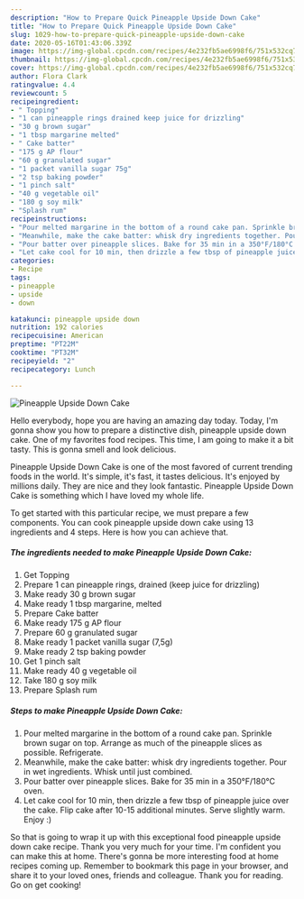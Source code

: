 ```yaml
---
description: "How to Prepare Quick Pineapple Upside Down Cake"
title: "How to Prepare Quick Pineapple Upside Down Cake"
slug: 1029-how-to-prepare-quick-pineapple-upside-down-cake
date: 2020-05-16T01:43:06.339Z
image: https://img-global.cpcdn.com/recipes/4e232fb5ae6998f6/751x532cq70/pineapple-upside-down-cake-recipe-main-photo.jpg
thumbnail: https://img-global.cpcdn.com/recipes/4e232fb5ae6998f6/751x532cq70/pineapple-upside-down-cake-recipe-main-photo.jpg
cover: https://img-global.cpcdn.com/recipes/4e232fb5ae6998f6/751x532cq70/pineapple-upside-down-cake-recipe-main-photo.jpg
author: Flora Clark
ratingvalue: 4.4
reviewcount: 5
recipeingredient:
- " Topping"
- "1 can pineapple rings drained keep juice for drizzling"
- "30 g brown sugar"
- "1 tbsp margarine melted"
- " Cake batter"
- "175 g AP flour"
- "60 g granulated sugar"
- "1 packet vanilla sugar 75g"
- "2 tsp baking powder"
- "1 pinch salt"
- "40 g vegetable oil"
- "180 g soy milk"
- "Splash rum"
recipeinstructions:
- "Pour melted margarine in the bottom of a round cake pan. Sprinkle brown sugar on top. Arrange as much of the pineapple slices as possible. Refrigerate."
- "Meanwhile, make the cake batter: whisk dry ingredients together. Pour in wet ingredients. Whisk until just combined."
- "Pour batter over pineapple slices. Bake for 35 min in a 350°F/180°C oven."
- "Let cake cool for 10 min, then drizzle a few tbsp of pineapple juice over the cake. Flip cake after 10-15 additional minutes. Serve slightly warm. Enjoy :)"
categories:
- Recipe
tags:
- pineapple
- upside
- down

katakunci: pineapple upside down 
nutrition: 192 calories
recipecuisine: American
preptime: "PT22M"
cooktime: "PT32M"
recipeyield: "2"
recipecategory: Lunch

---
```



![Pineapple Upside Down Cake](https://img-global.cpcdn.com/recipes/4e232fb5ae6998f6/751x532cq70/pineapple-upside-down-cake-recipe-main-photo.jpg)

Hello everybody, hope you are having an amazing day today. Today, I'm gonna show you how to prepare a distinctive dish, pineapple upside down cake. One of my favorites food recipes. This time, I am going to make it a bit tasty. This is gonna smell and look delicious.



Pineapple Upside Down Cake is one of the most favored of current trending foods in the world. It's simple, it's fast, it tastes delicious. It's enjoyed by millions daily. They are nice and they look fantastic. Pineapple Upside Down Cake is something which I have loved my whole life.


To get started with this particular recipe, we must prepare a few components. You can cook pineapple upside down cake using 13 ingredients and 4 steps. Here is how you can achieve that.

<!--inarticleads1-->

##### The ingredients needed to make Pineapple Upside Down Cake:

1. Get  Topping
1. Prepare 1 can pineapple rings, drained (keep juice for drizzling)
1. Make ready 30 g brown sugar
1. Make ready 1 tbsp margarine, melted
1. Prepare  Cake batter
1. Make ready 175 g AP flour
1. Prepare 60 g granulated sugar
1. Make ready 1 packet vanilla sugar (7,5g)
1. Make ready 2 tsp baking powder
1. Get 1 pinch salt
1. Make ready 40 g vegetable oil
1. Take 180 g soy milk
1. Prepare Splash rum




<!--inarticleads2-->

##### Steps to make Pineapple Upside Down Cake:

1. Pour melted margarine in the bottom of a round cake pan. Sprinkle brown sugar on top. Arrange as much of the pineapple slices as possible. Refrigerate.
1. Meanwhile, make the cake batter: whisk dry ingredients together. Pour in wet ingredients. Whisk until just combined.
1. Pour batter over pineapple slices. Bake for 35 min in a 350°F/180°C oven.
1. Let cake cool for 10 min, then drizzle a few tbsp of pineapple juice over the cake. Flip cake after 10-15 additional minutes. Serve slightly warm. Enjoy :)




So that is going to wrap it up with this exceptional food pineapple upside down cake recipe. Thank you very much for your time. I'm confident you can make this at home. There's gonna be more interesting food at home recipes coming up. Remember to bookmark this page in your browser, and share it to your loved ones, friends and colleague. Thank you for reading. Go on get cooking!
